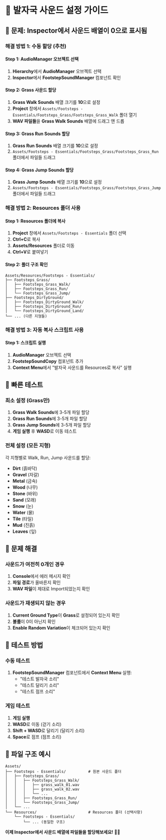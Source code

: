 # 👣 발자국 사운드 설정 가이드

## 🚨 문제: Inspector에서 사운드 배열이 0으로 표시됨

### **해결 방법 1: 수동 할당 (추천)**

#### **Step 1: AudioManager 오브젝트 선택**
1. **Hierarchy**에서 **AudioManager** 오브젝트 선택
2. **Inspector**에서 **FootstepSoundManager** 컴포넌트 확인

#### **Step 2: Grass 사운드 할당**
1. **Grass Walk Sounds** 배열 크기를 **10**으로 설정
2. **Project** 창에서 `Assets/Footsteps - Essentials/Footsteps_Grass/Footsteps_Grass_Walk` 폴더 열기
3. **WAV 파일들**을 **Grass Walk Sounds** 배열에 드래그 앤 드롭

#### **Step 3: Grass Run Sounds 할당**
1. **Grass Run Sounds** 배열 크기를 **10**으로 설정
2. `Assets/Footsteps - Essentials/Footsteps_Grass/Footsteps_Grass_Run` 폴더에서 파일들 드래그

#### **Step 4: Grass Jump Sounds 할당**
1. **Grass Jump Sounds** 배열 크기를 **10**으로 설정
2. `Assets/Footsteps - Essentials/Footsteps_Grass/Footsteps_Grass_Jump` 폴더에서 파일들 드래그

### **해결 방법 2: Resources 폴더 사용**

#### **Step 1: Resources 폴더에 복사**
1. **Project** 창에서 `Assets/Footsteps - Essentials` 폴더 선택
2. **Ctrl+C**로 복사
3. **Assets/Resources** 폴더로 이동
4. **Ctrl+V**로 붙여넣기

#### **Step 2: 폴더 구조 확인**
```
Assets/Resources/Footsteps - Essentials/
├── Footsteps_Grass/
│   ├── Footsteps_Grass_Walk/
│   ├── Footsteps_Grass_Run/
│   └── Footsteps_Grass_Jump/
├── Footsteps_DirtyGround/
│   ├── Footsteps_DirtyGround_Walk/
│   ├── Footsteps_DirtyGround_Run/
│   └── Footsteps_DirtyGround_Land/
└── ... (다른 지형들)
```

### **해결 방법 3: 자동 복사 스크립트 사용**

#### **Step 1: 스크립트 실행**
1. **AudioManager** 오브젝트 선택
2. **FootstepSoundCopy** 컴포넌트 추가
3. **Context Menu**에서 "발자국 사운드를 Resources로 복사" 실행

## 🎯 빠른 테스트

### **최소 설정 (Grass만)**
1. **Grass Walk Sounds**에 3-5개 파일 할당
2. **Grass Run Sounds**에 3-5개 파일 할당
3. **Grass Jump Sounds**에 3-5개 파일 할당
4. **게임 실행** 후 **WASD**로 이동 테스트

### **전체 설정 (모든 지형)**
각 지형별로 Walk, Run, Jump 사운드를 할당:
- **Dirt** (흙바닥)
- **Gravel** (자갈)
- **Metal** (금속)
- **Wood** (나무)
- **Stone** (바위)
- **Sand** (모래)
- **Snow** (눈)
- **Water** (물)
- **Tile** (타일)
- **Mud** (진흙)
- **Leaves** (잎)

## 🔧 문제 해결

### **사운드가 여전히 0개인 경우**
1. **Console**에서 에러 메시지 확인
2. **파일 경로**가 올바른지 확인
3. **WAV 파일**이 제대로 Import되었는지 확인

### **사운드가 재생되지 않는 경우**
1. **Current Ground Type**이 **Grass**로 설정되어 있는지 확인
2. **볼륨**이 0이 아닌지 확인
3. **Enable Random Variation**이 체크되어 있는지 확인

## 🎵 테스트 방법

### **수동 테스트**
1. **FootstepSoundManager** 컴포넌트에서 **Context Menu** 실행:
   - "테스트 발자국 소리"
   - "테스트 달리기 소리"
   - "테스트 점프 소리"

### **게임 테스트**
1. **게임 실행**
2. **WASD**로 이동 (걷기 소리)
3. **Shift + WASD**로 달리기 (달리기 소리)
4. **Space**로 점프 (점프 소리)

## 📁 파일 구조 예시

```
Assets/
├── Footsteps - Essentials/          # 원본 사운드 폴더
│   ├── Footsteps_Grass/
│   │   ├── Footsteps_Grass_Walk/
│   │   │   ├── grass_walk_01.wav
│   │   │   ├── grass_walk_02.wav
│   │   │   └── ...
│   │   ├── Footsteps_Grass_Run/
│   │   └── Footsteps_Grass_Jump/
│   └── ...
└── Resources/                       # Resources 폴더 (선택사항)
    └── Footsteps - Essentials/
        └── ... (동일한 구조)
```

**이제 Inspector에서 사운드 배열에 파일들을 할당해보세요!** 🎵✨
